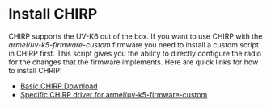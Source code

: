 
# Install CHIRP

CHIRP supports the UV-K6 out of the box. If you want to use CHIRP with the *armel/uv-k5-firmware-custom* firmware you need to install a custom script in CHIRP first. This script gives you the ability to directly configure the radio for the changes that the firmware implements. Here are quick links for how to install CHRIP:

* [Basic CHIRP Download](https://chirpmyradio.com/projects/chirp/wiki/Download)
* [Specific CHIRP driver for armel/uv-k5-firmware-custom]((https://github.com/armel/uv-k5-chirp-driver))

